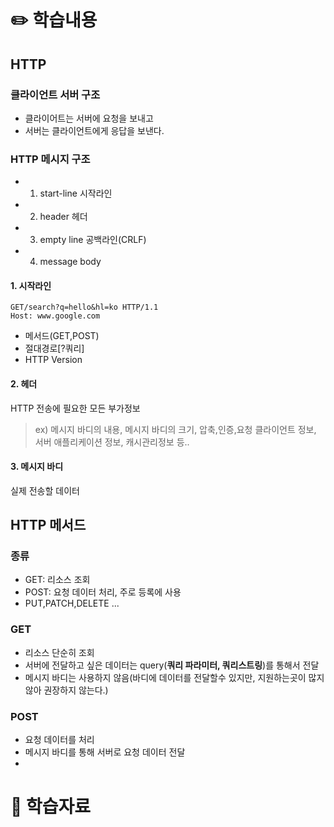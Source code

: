 # ✏️ 학습내용
## HTTP 
### 클라이언트 서버 구조
- 클라이어트는 서버에 요청을 보내고
- 서버는 클라이언트에게 응답을 보낸다.

### HTTP 메시지 구조
- 1. start-line 시작라인
- 2. header 헤더
- 3. empty line 공백라인(CRLF)
- 4. message body

#### 1. 시작라인
```
GET/search?q=hello&hl=ko HTTP/1.1
Host: www.google.com
```
- 메서드(GET,POST)
- 절대경로[?쿼리]
- HTTP Version

#### 2. 헤더
HTTP 전송에 필요한 모든 부가정보 
> ex) 메시지 바디의 내용, 메시지 바디의 크기, 압축,인증,요청 클라이언트 정보, 서버 애플리케이션 정보, 캐시관리정보 등.. 

#### 3. 메시지 바디
실제 전송할 데이터

## HTTP 메서드
### 종류
- GET: 리소스 조회
- POST: 요청 데이터 처리, 주로 등록에 사용
- PUT,PATCH,DELETE ...

### GET
- 리소스 단순히 조회
- 서버에 전달하고 싶은 데이터는 query(**쿼리 파라미터, 쿼리스트링**)를 통해서 전달
- 메시지 바디는 사용하지 않음(바디에 데이터를 전달할수 있지만, 지원하는곳이 많지 않아 권장하지 않는다.)
### POST
- 요청 데이터를 처리
- 메시지 바디를 통해 서버로 요청 데이터 전달
- 
# 💫 학습자료